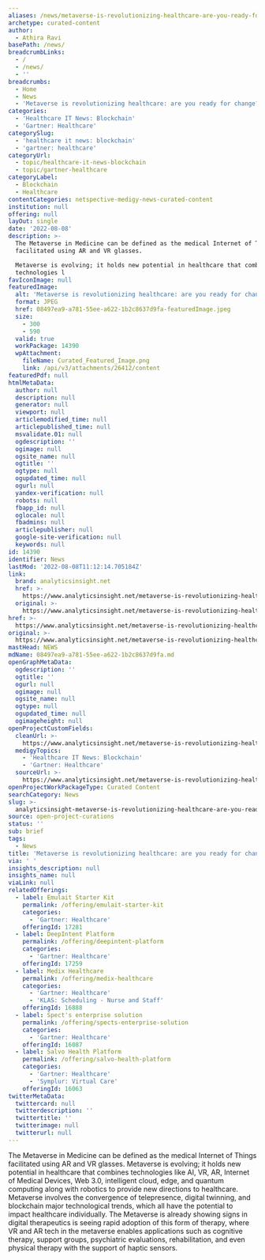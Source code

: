 ```yaml
---
aliases: /news/metaverse-is-revolutionizing-healthcare-are-you-ready-for-change
archetype: curated-content
author:
  - Athira Ravi
basePath: /news/
breadcrumbLinks:
  - /
  - /news/
  - ''
breadcrumbs:
  - Home
  - News
  - 'Metaverse is revolutionizing healthcare: are you ready for change?'
categories:
  - 'Healthcare IT News: Blockchain'
  - 'Gartner: Healthcare'
categorySlug:
  - 'healthcare it news: blockchain'
  - 'gartner: healthcare'
categoryUrl:
  - topic/healthcare-it-news-blockchain
  - topic/gartner-healthcare
categoryLabel:
  - Blockchain
  - Healthcare
contentCategories: netspective-medigy-news-curated-content
institution: null
offering: null
layOut: single
date: '2022-08-08'
description: >-
  The Metaverse in Medicine can be defined as the medical Internet of Things
  facilitated using AR and VR glasses.

  Metaverse is evolving; it holds new potential in healthcare that combines
  technologies l
favIconImage: null
featuredImage:
  alt: 'Metaverse is revolutionizing healthcare: are you ready for change?'
  format: JPEG
  href: 08497ea9-a781-55ee-a622-1b2c8637d9fa-featuredImage.jpeg
  size:
    - 300
    - 590
  valid: true
  workPackage: 14390
  wpAttachment:
    fileName: Curated_Featured_Image.png
    link: /api/v3/attachments/26412/content
featuredPdf: null
htmlMetaData:
  author: null
  description: null
  generator: null
  viewport: null
  articlemodified_time: null
  articlepublished_time: null
  msvalidate.01: null
  ogdescription: ''
  ogimage: null
  ogsite_name: null
  ogtitle: ''
  ogtype: null
  ogupdated_time: null
  ogurl: null
  yandex-verification: null
  robots: null
  fbapp_id: null
  oglocale: null
  fbadmins: null
  articlepublisher: null
  google-site-verification: null
  keywords: null
id: 14390
identifier: News
lastMod: '2022-08-08T11:12:14.705184Z'
link:
  brand: analyticsinsight.net
  href: >-
    https://www.analyticsinsight.net/metaverse-is-revolutionizing-healthcare-are-you-ready-for-change/
  original: >-
    https://www.analyticsinsight.net/metaverse-is-revolutionizing-healthcare-are-you-ready-for-change/
href: >-
  https://www.analyticsinsight.net/metaverse-is-revolutionizing-healthcare-are-you-ready-for-change/
original: >-
  https://www.analyticsinsight.net/metaverse-is-revolutionizing-healthcare-are-you-ready-for-change/
mastHead: NEWS
mdName: 08497ea9-a781-55ee-a622-1b2c8637d9fa.md
openGraphMetaData:
  ogdescription: ''
  ogtitle: ''
  ogurl: null
  ogimage: null
  ogsite_name: null
  ogtype: null
  ogupdated_time: null
  ogimageheight: null
openProjectCustomFields:
  cleanUrl: >-
    https://www.analyticsinsight.net/metaverse-is-revolutionizing-healthcare-are-you-ready-for-change/
  medigyTopics:
    - 'Healthcare IT News: Blockchain'
    - 'Gartner: Healthcare'
  sourceUrl: >-
    https://www.analyticsinsight.net/metaverse-is-revolutionizing-healthcare-are-you-ready-for-change/
openProjectWorkPackageType: Curated Content
searchCategory: News
slug: >-
  analyticsinsight-metaverse-is-revolutionizing-healthcare-are-you-ready-for-change
source: open-project-curations
status: ''
sub: brief
tags:
  - News
title: 'Metaverse is revolutionizing healthcare: are you ready for change?'
via: ' '
insights_description: null
insights_name: null
viaLink: null
relatedOfferings:
  - label: Emulait Starter Kit
    permalink: /offering/emulait-starter-kit
    categories:
      - 'Gartner: Healthcare'
    offeringId: 17281
  - label: DeepIntent Platform
    permalink: /offering/deepintent-platform
    categories:
      - 'Gartner: Healthcare'
    offeringId: 17259
  - label: Medix Healthcare
    permalink: /offering/medix-healthcare
    categories:
      - 'Gartner: Healthcare'
      - 'KLAS: Scheduling - Nurse and Staff'
    offeringId: 16888
  - label: Spect's enterprise solution
    permalink: /offering/spects-enterprise-solution
    categories:
      - 'Gartner: Healthcare'
    offeringId: 16087
  - label: Salvo Health Platform
    permalink: /offering/salvo-health-platform
    categories:
      - 'Gartner: Healthcare'
      - 'Symplur: Virtual Care'
    offeringId: 16063
twitterMetaData:
  twittercard: null
  twitterdescription: ''
  twittertitle: ''
  twitterimage: null
  twitterurl: null
---
```

<p>The Metaverse in Medicine can be defined as the medical Internet of Things facilitated using AR and VR glasses.
Metaverse is evolving; it holds new potential in healthcare that combines technologies like AI, VR, AR, Internet of Medical Devices, Web 3.0, intelligent cloud, edge, and quantum computing along with robotics to provide new directions to healthcare.
Metaverse involves the convergence of telepresence, digital twinning, and blockchain major technological trends, which all have the potential to impact healthcare individually.
The Metaverse is already showing signs in digital therapeutics is seeing rapid adoption of this form of therapy, where VR and AR tech in the metaverse enables applications such as cognitive therapy, support groups, psychiatric evaluations, rehabilitation, and even physical therapy with the support of haptic sensors.</p>